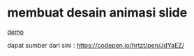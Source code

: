 # membuat desain animasi slide

[demo](https://anjastabuni.github.io/animated-slide/)

dapat sumber dari sini : https://codepen.io/hrtzt/pen/JdYaEZ/
